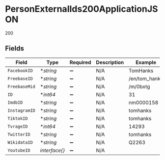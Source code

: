 # PersonExternalIds200ApplicationJSON

200


## Fields

| Field              | Type               | Required           | Description        | Example            |
| ------------------ | ------------------ | ------------------ | ------------------ | ------------------ |
| `FacebookID`       | **string*          | :heavy_minus_sign: | N/A                | TomHanks           |
| `FreebaseID`       | **string*          | :heavy_minus_sign: | N/A                | /en/tom_hanks      |
| `FreebaseMid`      | **string*          | :heavy_minus_sign: | N/A                | /m/0bxtg           |
| `ID`               | **int64*           | :heavy_minus_sign: | N/A                | 31                 |
| `ImdbID`           | **string*          | :heavy_minus_sign: | N/A                | nm0000158          |
| `InstagramID`      | **string*          | :heavy_minus_sign: | N/A                | tomhanks           |
| `TiktokID`         | **string*          | :heavy_minus_sign: | N/A                | tomhanks           |
| `TvrageID`         | **int64*           | :heavy_minus_sign: | N/A                | 14293              |
| `TwitterID`        | **string*          | :heavy_minus_sign: | N/A                | tomhanks           |
| `WikidataID`       | **string*          | :heavy_minus_sign: | N/A                | Q2263              |
| `YoutubeID`        | *interface{}*      | :heavy_minus_sign: | N/A                |                    |